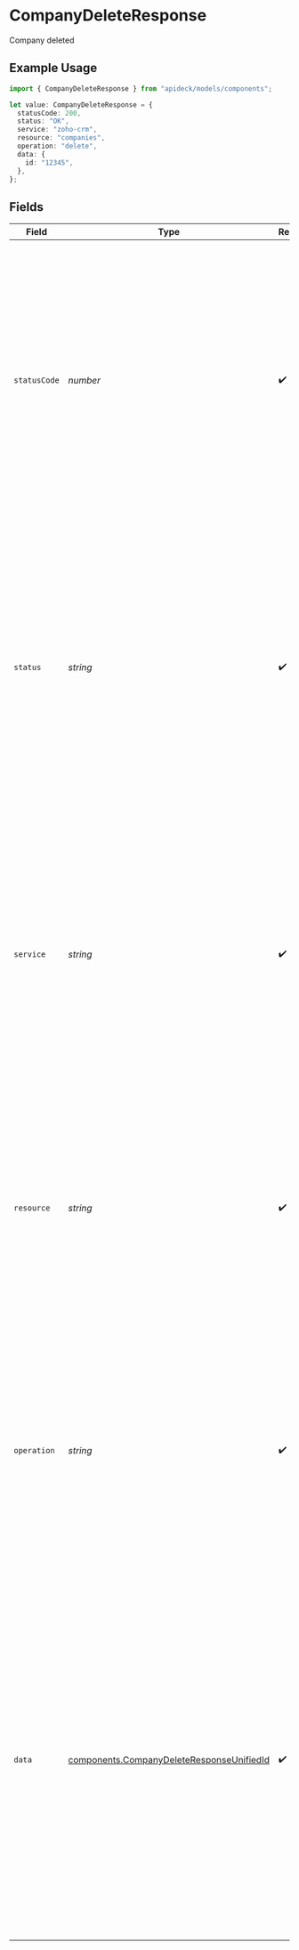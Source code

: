 # CompanyDeleteResponse

Company deleted

## Example Usage

```typescript
import { CompanyDeleteResponse } from "apideck/models/components";

let value: CompanyDeleteResponse = {
  statusCode: 200,
  status: "OK",
  service: "zoho-crm",
  resource: "companies",
  operation: "delete",
  data: {
    id: "12345",
  },
};
```

## Fields

| Field                                                                                                                                                                                                                                                                                                                                                                               | Type                                                                                                                                                                                                                                                                                                                                                                                | Required                                                                                                                                                                                                                                                                                                                                                                            | Description                                                                                                                                                                                                                                                                                                                                                                         | Example                                                                                                                                                                                                                                                                                                                                                                             |
| ----------------------------------------------------------------------------------------------------------------------------------------------------------------------------------------------------------------------------------------------------------------------------------------------------------------------------------------------------------------------------------- | ----------------------------------------------------------------------------------------------------------------------------------------------------------------------------------------------------------------------------------------------------------------------------------------------------------------------------------------------------------------------------------- | ----------------------------------------------------------------------------------------------------------------------------------------------------------------------------------------------------------------------------------------------------------------------------------------------------------------------------------------------------------------------------------- | ----------------------------------------------------------------------------------------------------------------------------------------------------------------------------------------------------------------------------------------------------------------------------------------------------------------------------------------------------------------------------------- | ----------------------------------------------------------------------------------------------------------------------------------------------------------------------------------------------------------------------------------------------------------------------------------------------------------------------------------------------------------------------------------- |
| `statusCode`                                                                                                                                                                                                                                                                                                                                                                        | *number*                                                                                                                                                                                                                                                                                                                                                                            | :heavy_check_mark:                                                                                                                                                                                                                                                                                                                                                                  | The HTTP response status code returned by the server. This integer value indicates the result of the delete operation, such as 200 for a successful deletion or 404 if the company ID was not found. It is always included to inform the client of the outcome of their request.                                                                                                    | 200                                                                                                                                                                                                                                                                                                                                                                                 |
| `status`                                                                                                                                                                                                                                                                                                                                                                            | *string*                                                                                                                                                                                                                                                                                                                                                                            | :heavy_check_mark:                                                                                                                                                                                                                                                                                                                                                                  | The HTTP response status message accompanying the status code. This string provides a textual representation of the status code, such as 'OK' for a successful operation or 'Not Found' if the specified company ID does not exist. It is included to give a human-readable explanation of the response.                                                                            | OK                                                                                                                                                                                                                                                                                                                                                                                  |
| `service`                                                                                                                                                                                                                                                                                                                                                                           | *string*                                                                                                                                                                                                                                                                                                                                                                            | :heavy_check_mark:                                                                                                                                                                                                                                                                                                                                                                  | The Apideck ID of the service provider involved in the operation. This string identifies which service provider's data was affected by the delete request, such as 'pipedrive' or another integrated service. It is required to ensure the correct service context is applied to the operation.                                                                                     | zoho-crm                                                                                                                                                                                                                                                                                                                                                                            |
| `resource`                                                                                                                                                                                                                                                                                                                                                                          | *string*                                                                                                                                                                                                                                                                                                                                                                            | :heavy_check_mark:                                                                                                                                                                                                                                                                                                                                                                  | The name of the Unified API resource that was targeted by the operation. This string specifies the type of resource, such as 'company', that was deleted. It is included to confirm the specific resource type affected by the request.                                                                                                                                             | companies                                                                                                                                                                                                                                                                                                                                                                           |
| `operation`                                                                                                                                                                                                                                                                                                                                                                         | *string*                                                                                                                                                                                                                                                                                                                                                                            | :heavy_check_mark:                                                                                                                                                                                                                                                                                                                                                                  | The specific operation that was performed, in this case, 'delete'. This string indicates the action taken on the resource, confirming that the intended delete operation was executed. It is always included to verify the action completed by the API.                                                                                                                             | delete                                                                                                                                                                                                                                                                                                                                                                              |
| `data`                                                                                                                                                                                                                                                                                                                                                                              | [components.CompanyDeleteResponseUnifiedId](../../models/components/companydeleteresponseunifiedid.md)                                                                                                                                                                                                                                                                              | :heavy_check_mark:                                                                                                                                                                                                                                                                                                                                                                  | The data object encapsulates the entire response payload for the delete operation. It serves as a container for all relevant information returned by the API after a successful deletion request. This object is always included in the response to provide a structured format for any additional metadata or status information that may be necessary for client-side processing. |                                                                                                                                                                                                                                                                                                                                                                                     |